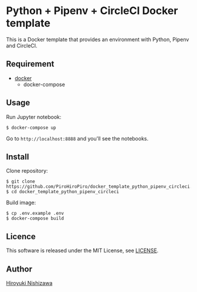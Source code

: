 # Python + Pipenv + CircleCI Docker template

This is a Docker template that provides an environment with Python, Pipenv and CircleCI.

## Requirement

- [docker](https://www.docker.com/)
  - docker-compose

## Usage

Run Jupyter notebook:

```console
$ docker-compose up
```

Go to `http://localhost:8888` and you'll see the notebooks.

## Install

Clone repository:

```console
$ git clone https://github.com/PiroHiroPiro/docker_template_python_pipenv_circleci.git
$ cd docker_template_python_pipenv_circleci
```

Build image:

```console
$ cp .env.example .env
$ docker-compose build
```

## Licence

This software is released under the MIT License, see [LICENSE](https://github.com/PiroHiroPiro/docker_template_python_pipenv_circleci/blob/master/LICENSE).

## Author

[Hiroyuki Nishizawa](https://github.com/PiroHiroPiro)
